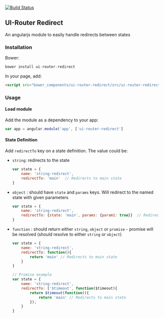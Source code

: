[![Build Status](https://travis-ci.org/murwa/ui-router-redirect.svg?branch=master)](https://travis-ci.org/murwa/ui-router-redirect)

## UI-Router Redirect

An angularjs module to easily handle redirects between states

### Installation

Bower:

~~~javascript
bower install ui-router-redirect
~~~

In your page, add:

~~~html
<script src="bower_components/ui-router-redirect/src/ui-router-redirect.js"></script>
~~~

### Usage

#### Load module

Add the module as a dependency to your app:

~~~javascript
var app = angular.module('app', ['ui-router-redirect']
~~~

#### State Definition

Add `redirectTo` key on a state definition. The value could be:

- `string`: redirects to the state

    ~~~javascript
    var state = {
        name: 'string-redirect',
        redirectTo: 'main'  // Redirects to main state
    }
    ~~~
    
- `object` : should have `state` and `params` keys. Will redirect to the named state with given parameters

    ~~~javascript
    var state = {
        name: 'string-redirect',
        redirectTo: {state: 'main', params: {param1: true}}  // Redirects to main state with params
    }
    ~~~

- `function` : should return either `string`, `object` or `promise` - promise will be resolved (should resolve to either `string` or `object`)

    ~~~javascript
    var state = {
        name: 'string-redirect',
        redirectTo: function(){
            return 'main' // Redirects to main state 
        } 
    }
    ~~~

    ~~~javascript
    // Promise example
    var state = {
        name: 'string-redirect',
        redirectTo: ['$timeout', function($timeout){
            return $timeout(function(){
                return 'main' // Redirects to main state 
            });
        } 
    }
    ~~~
